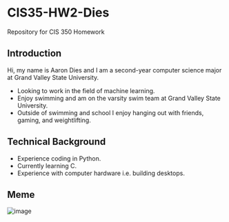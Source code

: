 # CIS35-HW2-Dies
Repository for CIS 350 Homework
## Introduction
Hi, my name is Aaron Dies and I am a second-year computer science major at Grand Valley State University.
+ Looking to work in the field of machine learning.
+ Enjoy swimming and am on the varsity swim team at Grand Valley State University.
+ Outside of swimming and school I enjoy hanging out with friends, gaming, and weightlifting.
## Technical Background
+ Experience coding in Python.
+ Currently learning C.
+ Experience with computer hardware i.e. building desktops.
## Meme
![image](https://github.com/diesat/CIS35-HW2-Dies/assets/143462274/c5adb90d-8ee0-440c-b607-15cb267f02ab)
